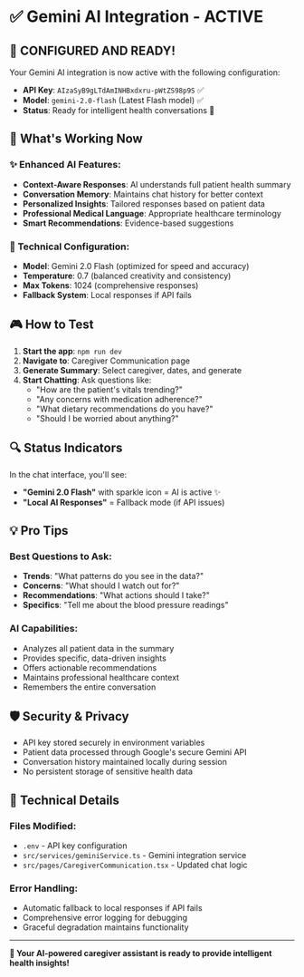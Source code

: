# ✅ Gemini AI Integration - ACTIVE

## 🚀 **CONFIGURED AND READY!**

Your Gemini AI integration is now active with the following configuration:

- **API Key**: `AIzaSyB9gLTdAmINHBxdxru-pWtZS98p9S` ✅
- **Model**: `gemini-2.0-flash` (Latest Flash model) ✅
- **Status**: Ready for intelligent health conversations 🚀

## 🎯 What's Working Now

### ✨ Enhanced AI Features:
- **Context-Aware Responses**: AI understands full patient health summary
- **Conversation Memory**: Maintains chat history for better context
- **Personalized Insights**: Tailored responses based on patient data
- **Professional Medical Language**: Appropriate healthcare terminology
- **Smart Recommendations**: Evidence-based suggestions

### 🔧 Technical Configuration:
- **Model**: Gemini 2.0 Flash (optimized for speed and accuracy)
- **Temperature**: 0.7 (balanced creativity and consistency)
- **Max Tokens**: 1024 (comprehensive responses)
- **Fallback System**: Local responses if API fails

## 🎮 How to Test

1. **Start the app**: `npm run dev`
2. **Navigate to**: Caregiver Communication page
3. **Generate Summary**: Select caregiver, dates, and generate
4. **Start Chatting**: Ask questions like:
   - "How are the patient's vitals trending?"
   - "Any concerns with medication adherence?"
   - "What dietary recommendations do you have?"
   - "Should I be worried about anything?"

## 🔍 Status Indicators

In the chat interface, you'll see:
- **"Gemini 2.0 Flash"** with sparkle icon = AI is active ✨
- **"Local AI Responses"** = Fallback mode (if API issues)

## 💡 Pro Tips

### Best Questions to Ask:
- **Trends**: "What patterns do you see in the data?"
- **Concerns**: "What should I watch out for?"
- **Recommendations**: "What actions should I take?"
- **Specifics**: "Tell me about the blood pressure readings"

### AI Capabilities:
- Analyzes all patient data in the summary
- Provides specific, data-driven insights
- Offers actionable recommendations
- Maintains professional healthcare context
- Remembers the entire conversation

## 🛡️ Security & Privacy

- API key stored securely in environment variables
- Patient data processed through Google's secure Gemini API
- Conversation history maintained locally during session
- No persistent storage of sensitive health data

## 🔧 Technical Details

### Files Modified:
- `.env` - API key configuration
- `src/services/geminiService.ts` - Gemini integration service
- `src/pages/CaregiverCommunication.tsx` - Updated chat logic

### Error Handling:
- Automatic fallback to local responses if API fails
- Comprehensive error logging for debugging
- Graceful degradation maintains functionality

---

**🎉 Your AI-powered caregiver assistant is ready to provide intelligent health insights!**